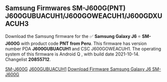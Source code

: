 <h2>Samsung Firmwares SM-J600G(PNT) J600GUBUACUH1/J600GOWEACUH1/J600GDXUACUH3</h2>
Download the Samsung firmware for the ✅ <strong>Samsung Galaxy J6 </strong> ⭐ <strong>SM-J600G</strong> with product code <strong>PNT</strong> <strong> from Peru</strong>. This firmware has version number PDA <strong>J600GUBUACUH1</strong> and CSC J600GOWEACUH1. The operating system of this firmware is Android Q , with build date 2021-10-14. Changelist <strong>20855712</strong>.


[SM-J600G](https://samfirm.shop/samsung/model/SM-J600G)
[J600GUBUACUH1](https://samfirm.shop/samsung/pda/J600GUBUACUH1)
[Download Firmware Samsung Galaxy J6 SM-J600G](https://samfirm.shop/samsung/firmware/464828)
